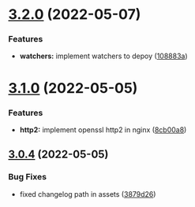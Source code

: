 # [3.2.0](https://github.com/paulAlexSerban/tpl---reverse-proxy-web-server/compare/v3.1.0...v3.2.0) (2022-05-07)


### Features

* **watchers:** implement watchers to depoy ([108883a](https://github.com/paulAlexSerban/tpl---reverse-proxy-web-server/commit/108883a445f05d6262a1364af70b2daa4daac946))

# [3.1.0](https://github.com/paulAlexSerban/tpl---reverse-proxy-web-server/compare/v3.0.4...v3.1.0) (2022-05-05)


### Features

* **http2:** implement openssl http2 in nginx ([8cb00a8](https://github.com/paulAlexSerban/tpl---reverse-proxy-web-server/commit/8cb00a8e73e8326309d4c3f1cfcd18088aec1145))

## [3.0.4](https://github.com/paulAlexSerban/tpl---reverse-proxy-web-server/compare/v3.0.3...v3.0.4) (2022-05-05)


### Bug Fixes

* fixed changelog path in assets ([3879d26](https://github.com/paulAlexSerban/tpl---reverse-proxy-web-server/commit/3879d26bd65657444bf575997347c5b1a0754652))
